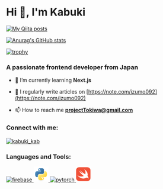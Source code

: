 # Hi 👋, I'm Kabuki

[![My Qiita posts](https://qiita-badge.apiapi.app/s/KokumaruGarasu/posts.svg)](http://qiita.com/KokumaruGarasu)

[![Anurag's GitHub stats](https://github-readme-stats.vercel.app/api?username=acidrefluxreflex)](https://github.com/anuraghazra/github-readme-stats)

[![trophy](https://github-profile-trophy.vercel.app/?username=acidrefluxreflex)](https://github.com/ryo-ma/github-profile-trophy)


<h3 ">A passionate frontend developer from Japan</h3>

- 🌱 I’m currently learning **Next.js**

- 📝 I regularly write articles on [https://note.com/izumo092](https://note.com/izumo092)

- 📫 How to reach me **projectTokiwa@gmail.com**

<h3 align="left">Connect with me:</h3>
<p align="left">
<a href="https://instagram.com/kabuki_kab" target="blank"><img align="center" src="https://raw.githubusercontent.com/rahuldkjain/github-profile-readme-generator/master/src/images/icons/Social/instagram.svg" alt="kabuki_kab" height="30" width="40" /></a>
</p>

<h3 align="left">Languages and Tools:</h3>
<p align="left"> <a href="https://firebase.google.com/" target="_blank" rel="noreferrer"> <img src="https://www.vectorlogo.zone/logos/firebase/firebase-icon.svg" alt="firebase" width="40" height="40"/> </a> <a href="https://www.python.org" target="_blank" rel="noreferrer"> <img src="https://raw.githubusercontent.com/devicons/devicon/master/icons/python/python-original.svg" alt="python" width="40" height="40"/> </a> <a href="https://pytorch.org/" target="_blank" rel="noreferrer"> <img src="https://www.vectorlogo.zone/logos/pytorch/pytorch-icon.svg" alt="pytorch" width="40" height="40"/> </a> <a href="https://developer.apple.com/swift/" target="_blank" rel="noreferrer"> <img src="https://raw.githubusercontent.com/devicons/devicon/master/icons/swift/swift-original.svg" alt="swift" width="40" height="40"/> </a> </p>
